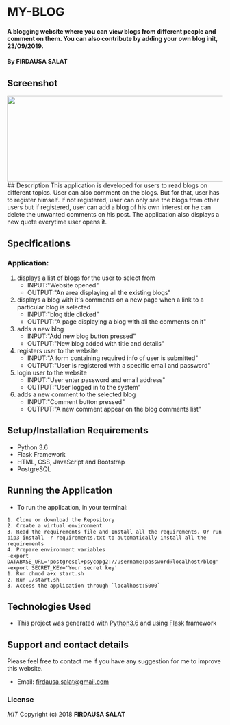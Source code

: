 # MY-BLOG
#### A blogging website where you can view blogs from different people and comment on them. You can also contribute by adding your own blog init, 23/09/2019.
#### By **FIRDAUSA SALAT**
## Screenshot
<img src="/home/firdausa/Documents/MY-BLOG/app/static/images/ggg.png" height="200" width= "900"> 
## Description
This application is developed for users to read blogs on different topics. User can also comment on the blogs. But for that, user has to register himself. If not registered, user can only see the blogs from other users but if registered, user can add a blog of his own interest or he can delete the unwanted comments on his post. The application also displays a new quote everytime user opens it.

## Specifications
### Application:
1. displays a list of blogs for the user to select from
   - INPUT:"Website opened"
   - OUTPUT:"An area displaying all the existing blogs"
2. displays a blog with it's comments on a new page when a link to a particular blog is selected
   - INPUT:"blog title clicked"
   - OUTPUT:"A page displaying a blog with all the comments on it"
3. adds a new blog
   - INPUT:"Add new blog button pressed"
   - OUTPUT:"New blog added with title and details"
4. registers user to the website
   - INPUT:"A form containing required info of user is submitted"
   - OUTPUT:"User is registered with a specific email and password"
5. login user to the website
   - INPUT:"User enter password and email address"
   - OUTPUT:"User logged in to the system" 
6. adds a new comment to the selected blog 
   - INPUT:"Comment button pressed"
   - OUTPUT:"A new comment appear on the blog comments list"

## Setup/Installation Requirements
- Python 3.6
- Flask Framework
- HTML, CSS, JavaScript and Bootstrap
- PostgreSQL
## Running the Application
   * To run the application, in your terminal:

    1. Clone or download the Repository
    2. Create a virtual environment
    3. Read the requirements file and Install all the requirements. Or run pip3 install -r requirements.txt to automatically install all the requirements
    4. Prepare environment variables
    -export DATABASE_URL='postgresql+psycopg2://username:password@localhost/blog'
    -export SECRET_KEY='Your secret key'
    1. Run chmod a+x start.sh
    2. Run ./start.sh
    3. Access the application through `localhost:5000`

## Technologies Used
- This project was generated with [Python3.6](https://devdocs.io/python~3.6/) and using [Flask](http://flask.pocoo.org/) framework
## Support and contact details
Please feel free to contact me if you have any suggestion for me to improve this website.
- Email: firdausa.salat@gmail.com

### License
*MIT*
Copyright (c) 2018 **FIRDAUSA SALAT**

